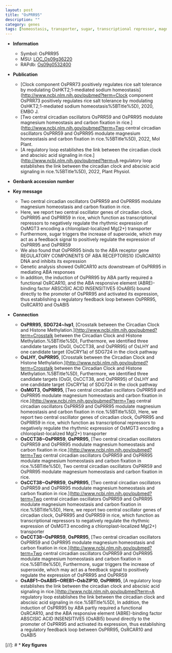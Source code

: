 ```yaml
---
layout: post
title: "OsPRR95"
description: ""
category: genes
tags: [homeostasis, transporter, sugar, transcriptional repressor, magnesium, ABA, abscisic acid,  ABA ]
---
```


* **Information**  
    + Symbol: OsPRR95  
    + MSU: [LOC_Os09g36220](http://rice.uga.edu/cgi-bin/ORF_infopage.cgi?orf=LOC_Os09g36220)  
    + RAPdb: [Os09g0532400](http://rapdb.dna.affrc.go.jp/viewer/gbrowse_details/irgsp1?name=Os09g0532400)  

* **Publication**  
    + [Clock component OsPRR73 positively regulates rice salt tolerance by modulating OsHKT2;1-mediated sodium homeostasis](http://www.ncbi.nlm.nih.gov/pubmed?term=Clock component OsPRR73 positively regulates rice salt tolerance by modulating OsHKT2;1-mediated sodium homeostasis%5BTitle%5D), 2020, EMBO J.
    + [Two central circadian oscillators OsPRR59 and OsPRR95 modulate magnesium homeostasis and carbon fixation in rice.](http://www.ncbi.nlm.nih.gov/pubmed?term=Two central circadian oscillators OsPRR59 and OsPRR95 modulate magnesium homeostasis and carbon fixation in rice.%5BTitle%5D), 2022, Mol Plant.
    + [A regulatory loop establishes the link between the circadian clock and abscisic acid signaling in rice.](http://www.ncbi.nlm.nih.gov/pubmed?term=A regulatory loop establishes the link between the circadian clock and abscisic acid signaling in rice.%5BTitle%5D), 2022, Plant Physiol.

* **Genbank accession number**  

* **Key message**  
    + Two central circadian oscillators OsPRR59 and OsPRR95 modulate magnesium homeostasis and carbon fixation in rice.
    + Here, we report two central oscillator genes of circadian clock, OsPRR95 and OsPRR59 in rice, which function as transcriptional repressors to negatively regulate the rhythmic expression of OsMGT3 encoding a chloroplast-localized Mg(2+) transporter
    + Furthermore, sugar triggers the increase of superoxide, which may act as a feedback signal to positively regulate the expression of OsPRR95 and OsPRR59
    + We also found that OsPRR95 binds to the ABA receptor gene REGULATORY COMPONENTS OF ABA RECEPTORS10 (OsRCAR10) DNA and inhibits its expression
    + Genetic analysis showed OsRCAR10 acts downstream of OsPRR95 in mediating ABA responses
    + In addition, the induction of OsPRR95 by ABA partly required a functional OsRCAR10, and the ABA responsive element (ABRE)-binding factor ABSCISIC ACID INSENSITIVE5 (OsABI5) bound directly to the promoter of OsPRR95 and activated its expression, thus establishing a regulatory feedback loop between OsPRR95, OsRCAR10 and OsABI5

* **Connection**  
    + __OsPRR95__, __SDG724~lvp1__, [Crosstalk between the Circadian Clock and Histone Methylation.](http://www.ncbi.nlm.nih.gov/pubmed?term=Crosstalk between the Circadian Clock and Histone Methylation.%5BTitle%5D),  Furthermore, we identified three candidate targets (OsGI, OsCCT38, and OsPRR95) of OsLHY and one candidate target (OsCRY1a) of SDG724 in the clock pathway
    + __OsLHY__, __OsPRR95__, [Crosstalk between the Circadian Clock and Histone Methylation.](http://www.ncbi.nlm.nih.gov/pubmed?term=Crosstalk between the Circadian Clock and Histone Methylation.%5BTitle%5D),  Furthermore, we identified three candidate targets (OsGI, OsCCT38, and OsPRR95) of OsLHY and one candidate target (OsCRY1a) of SDG724 in the clock pathway
    + __OsMGT3__, __OsPRR95__, [Two central circadian oscillators OsPRR59 and OsPRR95 modulate magnesium homeostasis and carbon fixation in rice.](http://www.ncbi.nlm.nih.gov/pubmed?term=Two central circadian oscillators OsPRR59 and OsPRR95 modulate magnesium homeostasis and carbon fixation in rice.%5BTitle%5D),  Here, we report two central oscillator genes of circadian clock, OsPRR95 and OsPRR59 in rice, which function as transcriptional repressors to negatively regulate the rhythmic expression of OsMGT3 encoding a chloroplast-localized Mg(2+) transporter
    + __OsCCT38~OsPRR59__, __OsPRR95__, [Two central circadian oscillators OsPRR59 and OsPRR95 modulate magnesium homeostasis and carbon fixation in rice.](http://www.ncbi.nlm.nih.gov/pubmed?term=Two central circadian oscillators OsPRR59 and OsPRR95 modulate magnesium homeostasis and carbon fixation in rice.%5BTitle%5D), Two central circadian oscillators OsPRR59 and OsPRR95 modulate magnesium homeostasis and carbon fixation in rice.
    + __OsCCT38~OsPRR59__, __OsPRR95__, [Two central circadian oscillators OsPRR59 and OsPRR95 modulate magnesium homeostasis and carbon fixation in rice.](http://www.ncbi.nlm.nih.gov/pubmed?term=Two central circadian oscillators OsPRR59 and OsPRR95 modulate magnesium homeostasis and carbon fixation in rice.%5BTitle%5D),  Here, we report two central oscillator genes of circadian clock, OsPRR95 and OsPRR59 in rice, which function as transcriptional repressors to negatively regulate the rhythmic expression of OsMGT3 encoding a chloroplast-localized Mg(2+) transporter
    + __OsCCT38~OsPRR59__, __OsPRR95__, [Two central circadian oscillators OsPRR59 and OsPRR95 modulate magnesium homeostasis and carbon fixation in rice.](http://www.ncbi.nlm.nih.gov/pubmed?term=Two central circadian oscillators OsPRR59 and OsPRR95 modulate magnesium homeostasis and carbon fixation in rice.%5BTitle%5D),  Furthermore, sugar triggers the increase of superoxide, which may act as a feedback signal to positively regulate the expression of OsPRR95 and OsPRR59
    + __OsABF1~OsABI5~OREB1~OsbZIP10__, __OsPRR95__, [A regulatory loop establishes the link between the circadian clock and abscisic acid signaling in rice.](http://www.ncbi.nlm.nih.gov/pubmed?term=A regulatory loop establishes the link between the circadian clock and abscisic acid signaling in rice.%5BTitle%5D),  In addition, the induction of OsPRR95 by ABA partly required a functional OsRCAR10, and the ABA responsive element (ABRE)-binding factor ABSCISIC ACID INSENSITIVE5 (OsABI5) bound directly to the promoter of OsPRR95 and activated its expression, thus establishing a regulatory feedback loop between OsPRR95, OsRCAR10 and OsABI5

[//]: # * **Key figures**  


